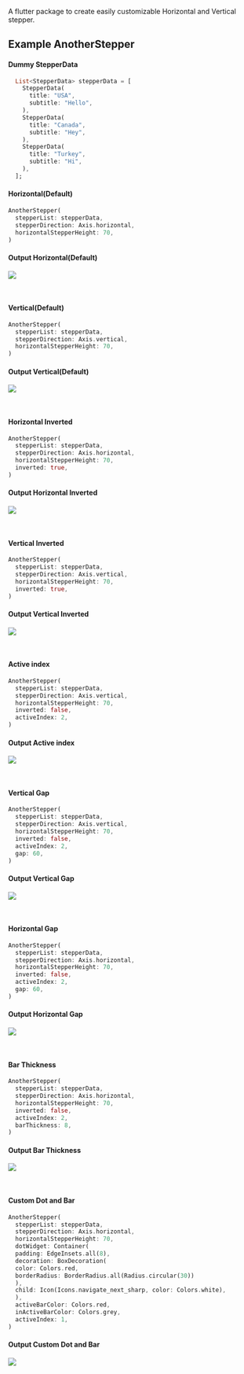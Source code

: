 A flutter package to create easily customizable Horizontal and Vertical stepper.

[comment]: <> (## Features)

[comment]: <> (TODO: List what your package can do. Maybe include images, gifs, or videos.)

[comment]: <> (## Getting started)

[comment]: <> (TODO: List prerequisites and provide or point to information on how to)

[comment]: <> (start using the package.)

## Example AnotherStepper

#### Dummy StepperData

```dart
  List<StepperData> stepperData = [
    StepperData(
      title: "USA",
      subtitle: "Hello",
    ),
    StepperData(
      title: "Canada",
      subtitle: "Hey",
    ),
    StepperData(
      title: "Turkey",
      subtitle: "Hi",
    ),
  ];
```

#### Horizontal(Default)
```dart
AnotherStepper(
  stepperList: stepperData,
  stepperDirection: Axis.horizontal,
  horizontalStepperHeight: 70,
)
```

#### Output Horizontal(Default)
![](display/horizontal_default.png)

<br>

#### Vertical(Default)
```dart
AnotherStepper(
  stepperList: stepperData,
  stepperDirection: Axis.vertical,
  horizontalStepperHeight: 70,
)
```

#### Output Vertical(Default)
![](display/vertical_default.png)

<br>

#### Horizontal Inverted
```dart
AnotherStepper(
  stepperList: stepperData,
  stepperDirection: Axis.horizontal,
  horizontalStepperHeight: 70,
  inverted: true,
)
```

#### Output Horizontal Inverted
![](display/horizontal_inverted.png)

<br>

#### Vertical Inverted
```dart
AnotherStepper(
  stepperList: stepperData,
  stepperDirection: Axis.vertical,
  horizontalStepperHeight: 70,
  inverted: true,
)
```

#### Output Vertical Inverted
![](display/vertical_inverted.png)

<br>

#### Active index
```dart
AnotherStepper(
  stepperList: stepperData,
  stepperDirection: Axis.vertical,
  horizontalStepperHeight: 70,
  inverted: false,
  activeIndex: 2,
)
```

#### Output Active index
![](display/active_index.png)

<br>

#### Vertical Gap
```dart
AnotherStepper(
  stepperList: stepperData,
  stepperDirection: Axis.vertical,
  horizontalStepperHeight: 70,
  inverted: false,
  activeIndex: 2,
  gap: 60,
)
```

#### Output Vertical Gap
![](display/vertical_gap.png)

<br>

#### Horizontal Gap
```dart
AnotherStepper(
  stepperList: stepperData,
  stepperDirection: Axis.horizontal,
  horizontalStepperHeight: 70,
  inverted: false,
  activeIndex: 2,
  gap: 60,
)
```

#### Output Horizontal Gap
![](display/horizontal_gap.png)

<br>

#### Bar Thickness
```dart
AnotherStepper(
  stepperList: stepperData,
  stepperDirection: Axis.horizontal,
  horizontalStepperHeight: 70,
  inverted: false,
  activeIndex: 2,
  barThickness: 8,
)
```

#### Output Bar Thickness
![](display/bar_thickness.png)


<br>

#### Custom Dot and Bar
```dart
AnotherStepper(
  stepperList: stepperData,
  stepperDirection: Axis.horizontal,
  horizontalStepperHeight: 70,
  dotWidget: Container(
  padding: EdgeInsets.all(8),
  decoration: BoxDecoration(
  color: Colors.red,
  borderRadius: BorderRadius.all(Radius.circular(30))
  ),
  child: Icon(Icons.navigate_next_sharp, color: Colors.white),
  ),
  activeBarColor: Colors.red,
  inActiveBarColor: Colors.grey,
  activeIndex: 1,
)
```

#### Output Custom Dot and Bar
![](display/custom_dot.png)
